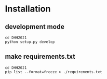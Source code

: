 # Installation

## development mode

```
cd DHH2021
python setup.py develop
```

## make requirements.txt

```
cd DHH2021
pip list --format=freeze > ./requirements.txt
```